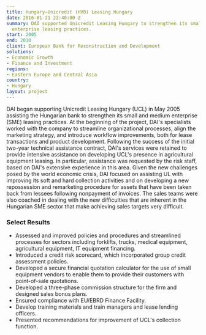 ```yaml
---
title: Hungary—Unicredit (HVB) Leasing Hungary
date: 2016-01-21 22:40:00 Z
summary: DAI supported Unicredit Leasing Hungary to strengthen its small and medium
  enterprise leasing practices.
start: 2005
end: 2010
client: European Bank for Reconstruction and Development
solutions:
- Economic Growth
- Finance and Investment
regions:
- Eastern Europe and Central Asia
country:
- Hungary
layout: project
---
```


DAI began supporting Unicredit Leasing Hungary (UCL) in May 2005 assisting the Hungarian bank to strengthen its small and medium enterprise (SME) leasing practices. At the beginning of the project, DAI's specialists worked with the company to streamline organizational processes, align the marketing strategy, and introduce workflow improvements, both for lease transactions and product development. Following the success of the initial two-year technical assistance contract, DAI's services were retained to provide intensive assistance on developing UCL's presence in agricultural equipment leasing. In particular, assistance was requested by the risk staff, based on DAI's extensive experience in this area. Given the new challenges posed by the world economic crisis, DAI focused on assisting UL with improving its soft and hard collection activities and on developing a new repossession and remarketing procedure for assets that have been taken back from lessees following nonpayment of invoices. The sales teams were also coached in dealing with the new difficulties that are inherent in the Hungarian SME sector that make achieving sales targets very difficult.

### Select Results

* Assessed and improved policies and procedures and streamlined processes for sectors including forklifts, trucks, medical equipment, agricultural equipment, IT equipment financing.
* Introduced a credit risk scorecard, which incorporated group credit assessment policies.
* Developed a secure financial quotation calculator for the use of small equipment vendors to enable them to provide their customers with point-of-sale quotations.
* Developed a three-phase commission structure for the firm and designed sales bonus plans.
* Ensured compliance with EU/EBRD Finance Facility.
* Develop training materials and train managers and lease lending officers.
* Presented recommendations for improvement of UCL's collection function.